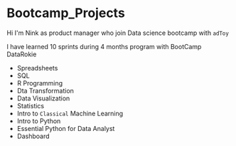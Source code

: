 # Bootcamp_Projects
Hi I'm Nink as product manager who join Data science bootcamp with `adToy`

I have learned 10 sprints during 4 months program with BootCamp DataRokie

- Spreadsheets
- SQL 
- R Programming
- Dta Transformation
- Data Visualization
- Statistics
- Intro to `Classical` Machine Learning
- Intro to Python
- Essential Python for Data Analyst 
- Dashboard 

